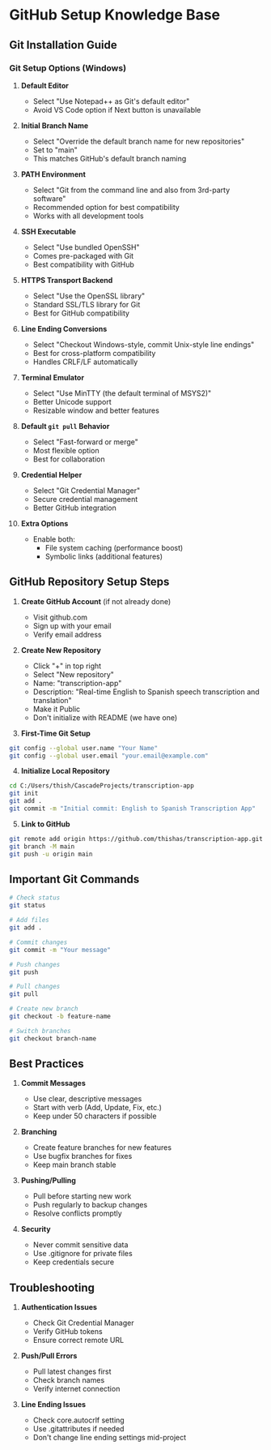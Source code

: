 # GitHub Setup Knowledge Base

## Git Installation Guide

### Git Setup Options (Windows)

1. **Default Editor**
   - Select "Use Notepad++ as Git's default editor"
   - Avoid VS Code option if Next button is unavailable

2. **Initial Branch Name**
   - Select "Override the default branch name for new repositories"
   - Set to "main"
   - This matches GitHub's default branch naming

3. **PATH Environment**
   - Select "Git from the command line and also from 3rd-party software"
   - Recommended option for best compatibility
   - Works with all development tools

4. **SSH Executable**
   - Select "Use bundled OpenSSH"
   - Comes pre-packaged with Git
   - Best compatibility with GitHub

5. **HTTPS Transport Backend**
   - Select "Use the OpenSSL library"
   - Standard SSL/TLS library for Git
   - Best for GitHub compatibility

6. **Line Ending Conversions**
   - Select "Checkout Windows-style, commit Unix-style line endings"
   - Best for cross-platform compatibility
   - Handles CRLF/LF automatically

7. **Terminal Emulator**
   - Select "Use MinTTY (the default terminal of MSYS2)"
   - Better Unicode support
   - Resizable window and better features

8. **Default `git pull` Behavior**
   - Select "Fast-forward or merge"
   - Most flexible option
   - Best for collaboration

9. **Credential Helper**
   - Select "Git Credential Manager"
   - Secure credential management
   - Better GitHub integration

10. **Extra Options**
    - Enable both:
      - File system caching (performance boost)
      - Symbolic links (additional features)

## GitHub Repository Setup Steps

1. **Create GitHub Account** (if not already done)
   - Visit github.com
   - Sign up with your email
   - Verify email address

2. **Create New Repository**
   - Click "+" in top right
   - Select "New repository"
   - Name: "transcription-app"
   - Description: "Real-time English to Spanish speech transcription and translation"
   - Make it Public
   - Don't initialize with README (we have one)

3. **First-Time Git Setup**
```bash
git config --global user.name "Your Name"
git config --global user.email "your.email@example.com"
```

4. **Initialize Local Repository**
```bash
cd C:/Users/thish/CascadeProjects/transcription-app
git init
git add .
git commit -m "Initial commit: English to Spanish Transcription App"
```

5. **Link to GitHub**
```bash
git remote add origin https://github.com/thishas/transcription-app.git
git branch -M main
git push -u origin main
```

## Important Git Commands

```bash
# Check status
git status

# Add files
git add .

# Commit changes
git commit -m "Your message"

# Push changes
git push

# Pull changes
git pull

# Create new branch
git checkout -b feature-name

# Switch branches
git checkout branch-name
```

## Best Practices

1. **Commit Messages**
   - Use clear, descriptive messages
   - Start with verb (Add, Update, Fix, etc.)
   - Keep under 50 characters if possible

2. **Branching**
   - Create feature branches for new features
   - Use bugfix branches for fixes
   - Keep main branch stable

3. **Pushing/Pulling**
   - Pull before starting new work
   - Push regularly to backup changes
   - Resolve conflicts promptly

4. **Security**
   - Never commit sensitive data
   - Use .gitignore for private files
   - Keep credentials secure

## Troubleshooting

1. **Authentication Issues**
   - Check Git Credential Manager
   - Verify GitHub tokens
   - Ensure correct remote URL

2. **Push/Pull Errors**
   - Pull latest changes first
   - Check branch names
   - Verify internet connection

3. **Line Ending Issues**
   - Check core.autocrlf setting
   - Use .gitattributes if needed
   - Don't change line ending settings mid-project
